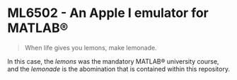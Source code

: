 # ML6502 - An Apple I emulator for MATLAB®

> When life gives you lemons, make lemonade.

In this case, the _lemons_ was the mandatory MATLAB® university course, and the _lemonade_ is the abomination that is contained within this repository.

<!-- NOTE TO FUTURE SELF: I worked really hard on this joke. Please don't remove it if you find it cringe later :) -->
